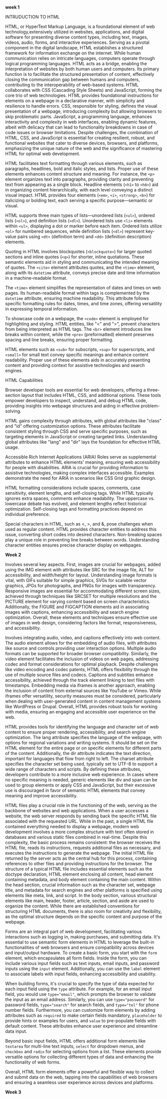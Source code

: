 **week 1** 

INTRUDUCTION TO HTML

HTML, or HyperText Markup Language, is a foundational element of web technology,extensively utilized in websites, applications, and digital software for presenting diverse content types, including text, images, videos, audio, forms, and interactive experiences.
Serving as a pivotal component in the digital landscape, HTML establishes a structured framework for information exchange on the internet.
While human communication relies on intricate languages, computers operate through logical programming languages.
HTML acts as a bridge, enabling the interpretation of websites by both human users and computers. Its primary function is to facilitate the structured presentation of content, effectively closing the communication gap between humans and computers, contributing to the interoperability of web-based systems.
HTML collaborates with CSS (Cascading Style Sheets) and JavaScript, forming the core trio of web technologies.
HTML provides foundational instructions for elements on a webpage in a declarative manner, with simplicity and resilience to handle errors.
CSS, responsible for styling, defines the visual presentation of a webpage, introducing complexity but allowing browsers to skip problematic parts.
JavaScript, a programming language, enhances interactivity and complexity in web interfaces, enabling dynamic features, albeit with delicacy that can lead to functionality breakdowns in case of code issues or browser limitations. Despite challenges, the combination of HTML, CSS, and JavaScript is essential for creating resilient, robust, and functional websites that cater to diverse devices, browsers, and platforms, emphasizing the unique nature of the web and the significance of mastering HTML for optimal web development.




<!-- Text Formatting in HTML -->



HTML facilitates text formatting through various elements, such as paragraphs, headlines, bold and italic styles, and lists.
Proper use of these elements enhances content structure and meaning.
For instance, the `<p>` element organizes text into paragraphs, providing clarity and preventing text from appearing as a single block.
Headline elements (`<h1>` to `<h6>`) aid in organizing content hierarchically, with each level conveying a distinct visual impact.
HTML provides four elements (`<em>`, `<i>`, `<strong>`, `<b>`) for italicizing or bolding text, each serving a specific purpose—semantic or visual.



<!-- HTML Lists -->



HTML supports three main types of lists—unordered lists (`<ul>`), ordered lists (`<ol>`), and definition lists (`<dl>`).
Unordered lists use `<li>` elements within `<ul>`, displaying a dot or marker before each item.
Ordered lists utilize `<ol>` for numbered sequences, while definition lists (`<dl>`) represent key-value pairs using `<dt>` (definition term) and `<dd>` (definition description) elements.



<!-- HTML Quotes -->



Quoting in HTML involves blockquotes (`<blockquote>`) for larger quoted sections and inline quotes (`<q>`) for shorter, inline quotations.
These semantic elements aid in styling and communicating the intended meaning of quotes.
The `<cite>` element attributes quotes, and the `<time>` element, along with its `datetime` attribute, conveys precise date and time information in a machine-readable format.

<!-- HTML Date and Time Inputs -->

The `<time>` element simplifies the representation of dates and times on web pages.
Its human-readable format within tags is complemented by the `datetime` attribute, ensuring machine readability.
This attribute follows specific formatting rules for dates, times, and time zones, offering versatility in expressing temporal information.

<!-- HTML Code, pre and br -->

To showcase code on a webpage, the `<code>` element is employed for highlighting and styling.
HTML entities, like "&lt;" and "&gt;", prevent characters from being interpreted as HTML tags.
The `<br>` element introduces line breaks within content, while the `<pre>` (preformatted) element preserves spacing and line breaks, ensuring proper formatting.

<!-- HTML Superscripts, Subscripts, and Small Text -->
HTML elements such as `<sub>` for subscripts, `<sup>` for superscripts, and `<small>` for small text convey specific meanings and enhance content readability.
Proper use of these elements aids in accurately presenting content and providing context for assistive technologies and search engines.


HTML Capabilities



<!-- Browser Developer Tools -->

Browser developer tools are essential for web developers, offering a three-section layout that includes HTML, CSS, and additional options.
These tools empower developers to inspect, understand, and debug HTML code, providing insights into webpage structures and aiding in effective problem-solving.

<!-- HTML Attributes -->

HTML gains complexity through attributes, with global attributes like "class" and "id" offering customization options.
These attributes facilitate consistent styling through CSS and serve specific purposes, such as targeting elements in JavaScript or creating targeted links.
Understanding global attributes like "lang" and "dir" lays the foundation for effective HTML usage.

<!-- ARIA Roles -->

Accessible Rich Internet Applications (ARIA) Roles serve as supplemental attributes to enhance HTML elements' meaning, ensuring web accessibility for people with disabilities.
ARIA is crucial for providing information to assistive technologies, making complex interfaces accessible.
Examples demonstrate the need for ARIA in scenarios like CSS Grid graphic design.

<!-- Formatting HTML -->

HTML formatting considerations include spaces, comments, case sensitivity, element lengths, and self-closing tags.
While HTML typically ignores extra spaces, comments enhance readability.
The uppercase vs. lowercase debate has evolved, and element lengths reflect historical optimization.
Self-closing tags and formatting practices depend on individual preference.

<!-- Unusual Characters -->

Special characters in HTML, such as <, >, and &, pose challenges when used as regular content.
HTML provides character entities to address this issue, converting short codes into desired characters. 
Non-breaking spaces play a unique role in preventing line breaks between words. Understanding character entities ensures precise character display on webpages.

**Week 2**

<!--HTML Working with Graphics and Images-->
  
Involves several key aspects.
First, images are crucial for webpages, added using the IMG element with attributes like SRC for the image file, ALT for accessibility, and width/height for layout.
Understanding image formats is vital, with GIFs suitable for simple graphics, SVGs for scalable vector graphics, JPGs for photographs, and PNGs for images with transparency.
Responsive images are essential for accommodating different screen sizes, achieved through techniques like SRCSET for multiple resolutions and the PICTURE element for varying content based on screen characteristics.
Additionally, the FIGURE and FIGCAPTION elements aid in associating images with captions, enhancing accessibility and search engine optimization.
Overall, these elements and techniques ensure effective use of images in web design, considering factors like format, responsiveness, and accessibility.

<!--Working with Media in HTML-->

Involves integrating audio, video, and captions effectively into web content.
The audio element allows for the embedding of audio files, with attributes like source and controls providing user interaction options.
Multiple audio formats can be supported for broader browser compatibility.
Similarly, the video element facilitates the inclusion of videos on web pages, addressing codec and format considerations for optimal playback.
Despite challenges like video encoding and codec patents, HTML offers flexibility through the use of multiple source files and codecs.
Captions and subtitles enhance accessibility, achieved through the track element linking to text files with timestamps.
Embedding media via iframes is another approach, enabling the inclusion of content from external sources like YouTube or Vimeo.
While iframes offer versatility, security measures must be considered, particularly when dealing with user-generated content in content management systems like WordPress or Drupal.
Overall, HTML provides robust tools for working with media, ensuring an engaging and accessible user experience on the web.

<!--HTML Content Identification-->

HTML provides tools for identifying the language and character set of web content to ensure proper rendering, accessibility, and search engine optimization.
The lang attribute specifies the language of the webpage, with options for regional variations and writing systems.
It should be set on the HTML element for the entire page or on specific elements for different parts of the content.
Additionally, the dir attribute indicates the text direction, important for languages that flow from right to left.
The charset attribute specifies the character set being used, typically set to UTF-8 to support a wide range of characters and scripts.
By defining these attributes, developers contribute to a more inclusive web experience.
In cases where no specific meaning is needed, generic elements like div and span can be used to group elements or apply CSS and JavaScript,
but their excessive use is discouraged in favor of semantic HTML elements that convey meaning and improve accessibility.

<!--HTML Intergration-->

HTML files play a crucial role in the functioning of the web, serving as the backbone of websites and web applications.
When a user accesses a website, the web server responds by sending back the specific HTML file associated with the requested URL.
While in the past, a single HTML file contained everything needed to display a webpage, modern web development involves a more complex structure with text often stored
in databases and various static files combined in real-time.
Despite this complexity, the basic process remains consistent:
the browser receives the HTML file, reads its instructions, requests additional files as necessary, and executes the instructions to generate the webpage.
The initial HTML file returned by the server acts as the central hub for this process, containing references to other files and providing instructions for the browser.
The structure of a typical HTML file includes essential elements such as the doctype declaration, HTML element enclosing all content, head element containing metadata, and body element containing the main content.
Within the head section, crucial information such as the character set, webpage title, and metadata for search engines and other platforms is specified using elements like meta, link, and script.
In the body section, various structural elements like main, header, footer, article, section, and aside are used to organize the content.
While there are established conventions for structuring HTML documents, there is also room for creativity and flexibility, as the optimal structure depends on the specific content and purpose of the webpage.

<!--Working with Forms and Interactive Elements-->

Forms are an integral part of web development, facilitating various interactions such as logging in, making purchases, and submitting data.
It's essential to use semantic form elements in HTML to leverage the built-in functionalities of web browsers and ensure compatibility across devices and input/output hardware.
To create a basic form, you start with the `form` element, which encapsulates all form fields.
Inside the form, you can include various input fields such as text inputs, email inputs, and password inputs using the `input` element.
Additionally, you can use the `label` element to associate labels with input fields, enhancing accessibility and usability.

When building forms, it's crucial to specify the type of data expected for each input field using the `type` attribute.
For example, for an email input field, you would use `type="email"`, which prompts the browser to validate the input as an email address.
Similarly, you can use `type="password"` for password fields, `type="search"` for search fields, and `type="tel"` for phone number fields.
Furthermore, you can customize form elements by adding attributes such as `required` to make certain fields mandatory, `placeholder` to provide hints or examples for users, and `value` to pre-populate fields with default content.
These attributes enhance user experience and streamline data input.

Beyond basic input fields, HTML offers additional form elements like `textarea` for multi-line text inputs, `select` for dropdown menus, and `checkbox` and `radio` for selecting options from a list.
These elements provide versatile options for collecting different types of data and enhancing the functionality of web forms.

Overall, HTML form elements offer a powerful and flexible way to collect and submit data on the web, tapping into the capabilities of web browsers and ensuring a seamless user experience across devices and platforms.

**Week 3**






